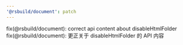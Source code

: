 ```yaml
---
'@rsbuild/document': patch
---
```


fix(@rsbuild/document): correct api content about disableHtmlFolder
fix(@rsbuild/document): 更正关于 disableHtmlFolder 的 API 内容
